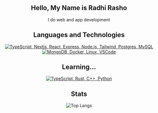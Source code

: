<h2 align="center">Hello, My Name is Radhi Rasho</h2>

<p align="center">I do web and app development</p>

<h2 align="center">Languages and Technologies</h2>
<p align="center">
  <a href="#">
    <img src="https://skillicons.dev/icons?i=ts,nextjs,react,express,nodejs,tailwind,postgres,mysql" alt="TypeScript, Nextjs, React, Express, Node.js, Tailwind, Postgres, MySQL" />
    <br />
    <img src="https://skillicons.dev/icons?i=mongodb,docker,linux,vscode" alt="MongoDB, Docker, Linux, VSCode" />
  </a>
</p>

<h2 align="center">Learning...</h2>
<p align="center">
  <a href="#">
    <img src="https://skillicons.dev/icons?i=ts,rust,cpp,python" alt="TypeScript, Rust, C++, Python" />
  </a>
</p>

<h2 align="center">Stats</h2>
<p align="center">
    <img src="https://github-readme-stats.vercel.app/api/top-langs/?username=RadhiRasho&theme=aura_dark&count_private=true&hide_border=true&bg_color=0d1117" alt="Top Langs">
</p>
